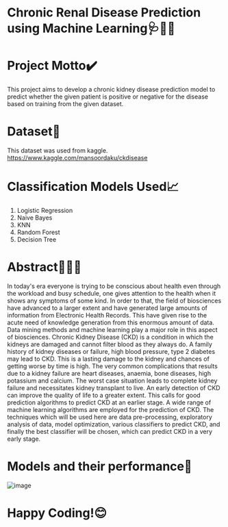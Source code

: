 # Chronic Renal Disease Prediction using Machine Learning🩺🏥🔮

# Project Motto✔️
This project aims to develop a chronic kidney disease prediction model to predict whether the given patient is positive or negative for the disease based on training from the given dataset.

# Dataset📄
This dataset was used from kaggle.
https://www.kaggle.com/mansoordaku/ckdisease

# Classification Models Used📈
1. Logistic Regression
2. Naive Bayes
3. KNN
4. Random Forest
5. Decision Tree

# Abstract👨🏻‍💻
In today's era everyone is trying to be conscious about health even through the workload and busy schedule, one gives attention to the health when it shows any symptoms of some kind. In order to that, the field of biosciences have advanced to a larger extent and have generated large amounts of information from Electronic Health Records. This have given rise to the acute need of knowledge generation from this enormous amount of data. Data mining methods and machine learning play a major role in this aspect of biosciences. Chronic Kidney Disease (CKD) is a condition in which the kidneys are damaged and cannot filter blood as they always do. A family history of kidney diseases or failure, high blood pressure, type 2 diabetes may lead to CKD. This is a lasting damage to the kidney and chances of getting worse by time is high. The very common complications that results due to a kidney failure are heart diseases, anaemia, bone diseases, high potassium and calcium. The worst case situation leads to complete kidney failure and necessitates kidney transplant to live. An early detection of CKD can improve the quality of life to a greater extent. This calls for good prediction algorithms to predict CKD at an earlier stage. A wide range of machine learning algorithms are employed for the prediction of CKD. The techniques which will be used here are data pre-processing, exploratory analysis of data, model optimization, various classifiers to predict CKD, and finally the best classifier will be chosen, which can predict CKD in a very early stage. 

# Models and their performance🌟
![image](https://user-images.githubusercontent.com/76680213/141098703-e2284af4-faee-4733-bd29-dfa05438cb92.png)

# Happy Coding!😊

